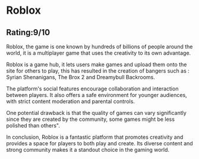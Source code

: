 </head>
<body>
  <h1>Roblox </h1>
  <im>
  <h2>Rating:9/10</h2>
  <p>
Roblox, the game is one known by hundreds of billions of people around the world, it is a multiplayer game that uses the creativity to its own advantage. </p>
  <p>
    Roblox is a game hub, it lets users make games and upload them onto the site for others to play, this has resulted in the creation of bangers such as : Syrian Shenanigans, The Brox 2 and Dreamybull Backrooms.
  </p>
  <p>
The platform's social features encourage collaboration and interaction between players. It also offers a safe environment for younger audiences, with strict content moderation and parental controls. </p>
  <p>
    One potential drawback is that the quality of games can vary significantly since they are created by the community, some games might be less polished than others". 
  </p>
  <p>
In conclusion, Roblox is a fantastic platform that promotes creativity and provides a space for players to both play and create. Its diverse content and strong community makes it a standout choice in the gaming world.  </p>
</body>
</html>
